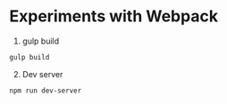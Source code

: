 # Experiments with Webpack

1. gulp build

```sh
gulp build
```

2. Dev server

```sh
npm run dev-server
```
